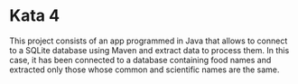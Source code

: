 # Kata 4
This project consists of an app programmed in Java that allows to connect to a SQLite database using Maven and extract data to process them.
In this case, it has been connected to a database containing food names and extracted only those whose common and scientific names are the same.
